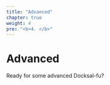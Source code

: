```yaml
---
title: "Advanced"
chapter: true
weight: 4
pre: "<b>4. </b>"
---
```


# Advanced

Ready for some advanced Docksal-fu?
